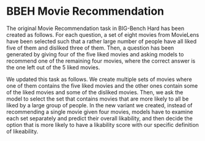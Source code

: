 # BBEH Movie Recommendation

The original Movie Recommendation task in BIG-Bench Hard has been created as
follows. For each question, a set of eight movies from MovieLens have been
selected such that a rather large number of people have all liked five of them
and disliked three of them. Then, a question has been generated by giving four
of the five liked movies and asking models to recommend one of the remaining
four movies, where the correct answer is the one left out of the 5 liked movies.

We updated this task as follows. We create multiple sets of movies where one of
them contains the five liked movies and the other ones contain some of the liked
movies and some of the disliked movies. Then, we ask the model to select the set
that contains movies that are more likely to all be liked by a large group of
people. In the new variant we created, instead of recommending a single movie
given four movies, models have to examine each set separately and predict their
overall likability, and then decide the option that is more likely to have a
likability score with our specific definition of likeability.
